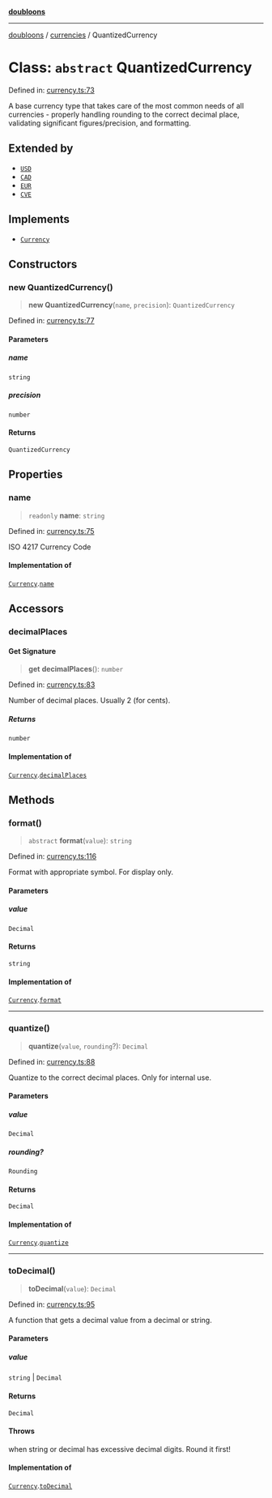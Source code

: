 [**doubloons**](../../../../README.md)

***

[doubloons](../../../../globals.md) / [currencies](../README.md) / QuantizedCurrency

# Class: `abstract` QuantizedCurrency

Defined in: [currency.ts:73](https://github.com/HitchPin/doubloon-ts/blob/5e314197f83920e68e96475278a29ff25564f17e/src/currency.ts#L73)

A base currency type that takes care of the most common
needs of all currencies - properly handling rounding to the
correct decimal place, validating significant figures/precision,
and formatting.

## Extended by

- [`USD`](USD.md)
- [`CAD`](CAD.md)
- [`EUR`](EUR.md)
- [`CVE`](CVE.md)

## Implements

- [`Currency`](../interfaces/Currency.md)

## Constructors

### new QuantizedCurrency()

> **new QuantizedCurrency**(`name`, `precision`): `QuantizedCurrency`

Defined in: [currency.ts:77](https://github.com/HitchPin/doubloon-ts/blob/5e314197f83920e68e96475278a29ff25564f17e/src/currency.ts#L77)

#### Parameters

##### name

`string`

##### precision

`number`

#### Returns

`QuantizedCurrency`

## Properties

### name

> `readonly` **name**: `string`

Defined in: [currency.ts:75](https://github.com/HitchPin/doubloon-ts/blob/5e314197f83920e68e96475278a29ff25564f17e/src/currency.ts#L75)

ISO 4217 Currency Code

#### Implementation of

[`Currency`](../interfaces/Currency.md).[`name`](../interfaces/Currency.md#name)

## Accessors

### decimalPlaces

#### Get Signature

> **get** **decimalPlaces**(): `number`

Defined in: [currency.ts:83](https://github.com/HitchPin/doubloon-ts/blob/5e314197f83920e68e96475278a29ff25564f17e/src/currency.ts#L83)

Number of decimal places. Usually 2 (for cents).

##### Returns

`number`

#### Implementation of

[`Currency`](../interfaces/Currency.md).[`decimalPlaces`](../interfaces/Currency.md#decimalplaces)

## Methods

### format()

> `abstract` **format**(`value`): `string`

Defined in: [currency.ts:116](https://github.com/HitchPin/doubloon-ts/blob/5e314197f83920e68e96475278a29ff25564f17e/src/currency.ts#L116)

Format with appropriate symbol. For display only.

#### Parameters

##### value

`Decimal`

#### Returns

`string`

#### Implementation of

[`Currency`](../interfaces/Currency.md).[`format`](../interfaces/Currency.md#format)

***

### quantize()

> **quantize**(`value`, `rounding`?): `Decimal`

Defined in: [currency.ts:88](https://github.com/HitchPin/doubloon-ts/blob/5e314197f83920e68e96475278a29ff25564f17e/src/currency.ts#L88)

Quantize to the correct decimal places. Only for internal use.

#### Parameters

##### value

`Decimal`

##### rounding?

`Rounding`

#### Returns

`Decimal`

#### Implementation of

[`Currency`](../interfaces/Currency.md).[`quantize`](../interfaces/Currency.md#quantize)

***

### toDecimal()

> **toDecimal**(`value`): `Decimal`

Defined in: [currency.ts:95](https://github.com/HitchPin/doubloon-ts/blob/5e314197f83920e68e96475278a29ff25564f17e/src/currency.ts#L95)

A function that gets a decimal value from a decimal or string.

#### Parameters

##### value

`string` | `Decimal`

#### Returns

`Decimal`

#### Throws

when string or decimal has excessive decimal digits. Round it first!

#### Implementation of

[`Currency`](../interfaces/Currency.md).[`toDecimal`](../interfaces/Currency.md#todecimal)
